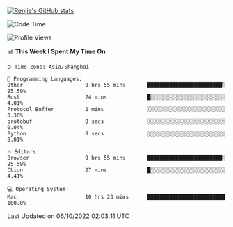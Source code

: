 [![Renjie's GitHub stats](https://github-readme-stats.vercel.app/api?username=liurenjie1024&show_icons=true&theme=chartreuse-dark)](https://github.com/anuraghazra/github-readme-stats)

<!--START_SECTION:waka-->
![Code Time](http://img.shields.io/badge/Code%20Time-222%20hrs%206%20mins-blue)

![Profile Views](http://img.shields.io/badge/Profile%20Views-6-blue)

📊 **This Week I Spent My Time On** 

```text
⌚︎ Time Zone: Asia/Shanghai

💬 Programming Languages: 
Other                    9 hrs 55 mins       ████████████████████████░   95.59% 
Rust                     24 mins             █░░░░░░░░░░░░░░░░░░░░░░░░   4.01% 
Protocol Buffer          2 mins              ░░░░░░░░░░░░░░░░░░░░░░░░░   0.36% 
protobuf                 0 secs              ░░░░░░░░░░░░░░░░░░░░░░░░░   0.04% 
Python                   0 secs              ░░░░░░░░░░░░░░░░░░░░░░░░░   0.01%

🔥 Editors: 
Browser                  9 hrs 55 mins       ████████████████████████░   95.59% 
CLion                    27 mins             █░░░░░░░░░░░░░░░░░░░░░░░░   4.41%

💻 Operating System: 
Mac                      10 hrs 23 mins      █████████████████████████   100.0%

```


 Last Updated on 06/10/2022 02:03:11 UTC
<!--END_SECTION:waka-->

